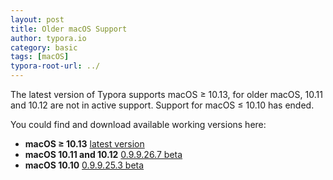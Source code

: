 ```yaml
---
layout: post
title: Older macOS Support
author: typora.io
category: basic
tags: [macOS]
typora-root-url: ../
---
```


The latest version of Typora supports macOS ≥ 10.13, for older macOS, 10.11 and 10.12 are not in active support. Support for macOS ≤ 10.10 has ended.

You could find and download available working versions here:

-   **macOS ≥ 10.13** [latest version](https://typora.io/download/Typora.dmg)
-   **macOS 10.11 and 10.12** [0.9.9.26.7 beta](https://typora.io/download/Typora-0.9.9.26.7.dmg)
-   **macOS 10.10** [0.9.9.25.3 beta](https://typora.io/download/Typora-0.9.9.25.3.dmg)

